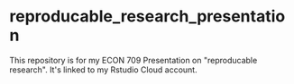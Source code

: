 # reproducable_research_presentation

This repository is for my ECON 709 Presentation on "reproducable research".  It's linked to my Rstudio Cloud account.
